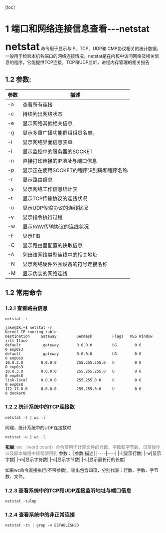 [toc]
# 1 端口和网络连接信息查看---netstat
**<font size=6>netstat</font>** 命令用于显示与IP、TCP、UDP和ICMP协议相关的统计数据，一般用于检验本机各端口的网络连接情况。netstat是在内核中访问网络及相关信息的程序，它能提供TCP连接，TCP和UDP监听，进程内存管理的相关报告

## 1.2 参数:
|参数|描述|
|----|----|
|-a|查看所有连接|
|-c|持续列出网络状态|
|-e|显示网络其他相关信息|
|-g|显示多重广播功能群组组员名单。|
|-i|显示网络界面信息表单|
|-l|显示监控中的服务器的SOCKET|
|-n|直接打印连接的IP地址与端口信息|
|-p|显示正在使用SOCKET的程序识别码和程序名称|
|-r|显示路由信息|
|-s|显示网络工作信息统计表|
|-t|显示TCP传输协议的连线状况|
|-u|显示UDP传输协议的连线状况|
|-v|显示指令执行过程|
|-w|显示RAW传输协议的连线状况|
|-F|显示FIB|
|-C|显示路由器配置的快取信息|
|-A|列出该网络类型连线中的相关地址|
|-N|显示网络硬件外围设备的符号连接名称|
|-M|显示伪装的网络连线|

## 1.2 常用命令
### 1.2.1 查看路由信息
```shell
netstat -r
```

```shell
jake@JK:~$ netstat -r
Kernel IP routing table
Destination     Gateway         Genmask         Flags   MSS Window  irtt Iface
default         _gateway        0.0.0.0         UG        0 0          0 enp0s3
default         _gateway        0.0.0.0         UG        0 0          0 enp0s8
10.0.2.0        0.0.0.0         255.255.255.0   U         0 0          0 enp0s3
10.0.3.0        0.0.0.0         255.255.255.0   U         0 0          0 enp0s8
link-local      0.0.0.0         255.255.0.0     U         0 0          0 enp0s8
172.17.0.0      0.0.0.0         255.255.0.0     U         0 0          0 docker0
```

### 1.2.2 统计系统中的TCP连接数
```shell
netstat -t | wc -l
```
同理，统计系统中的UDP连接数时
```shell
netstat -u | wc -l
```
**拓展**:
<font color=gray>wc （word count）命令常用于计算文件的行数、字数和字节数，日常操作以及脚本编程中经常使用到</font>
参数：
|参数|描述|
|----|----|
|-l|显示行数|
|-w|显示字数|
|-m|显示字符数|
|-c|显示字节数|
|-L|显示最长行的长度|

如果wc命令直接执行(不带参数)，输出包含四项，分别代表：行数、字数、字节数、文件。

### 1.2.3 查看系统中的TCP和UDP连接监听地址与端口信息
```shell
netstat -tulnp
```

### 1.2.4 查看系统中的非正常连接
```shell
netstat -tn | grep -v ESTABLISHED
```